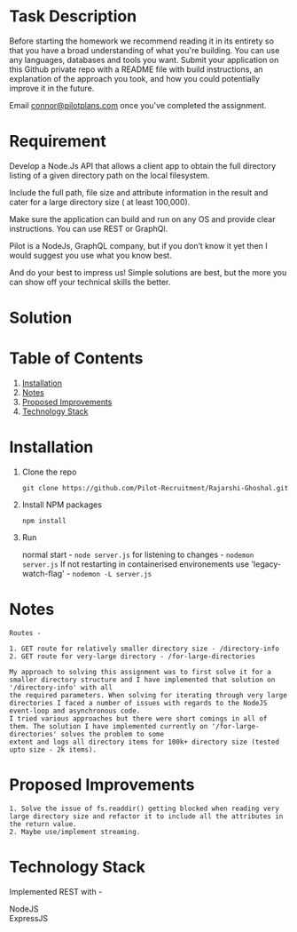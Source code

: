 # Task Description
Before starting the homework we recommend reading it in its entirety so that you have a broad understanding of what you're building. You can use any languages, databases and tools you want. Submit your application on this Github private repo with a README file with build instructions, an explanation of the approach you took, and how you could potentially improve it in the future. 

Email connor@pilotplans.com once you've completed the assignment. 

# Requirement
Develop a Node.Js API that allows a client app to obtain the full directory listing of a given directory path on the local filesystem.

Include the full path, file size and attribute information in the result and cater for a large directory size ( at least 100,000).

Make sure the application can build and run on any OS and provide clear instructions. You can use REST or GraphQl.

Pilot is a NodeJs, GraphQL company, but if you don’t know it yet then I would suggest you use what you know best.

And do your best to impress us! Simple solutions are best, but the more you can show off your technical skills the better.

# Solution

# Table of Contents

1. [Installation](#installation)
2. [Notes](#notes)
3. [Proposed Improvements](#proposed-improvements)
4. [Technology Stack](#technology-stack)

# Installation
 1. Clone the repo 

    ```git clone https://github.com/Pilot-Recruitment/Rajarshi-Ghoshal.git```

 2. Install NPM packages

    `npm install`
    
 3. Run
     
    normal start - `node server.js`
    for listening to changes - `nodemon server.js`
    If not restarting in containerised environements use 'legacy-watch-flag' - `nodemon -L server.js`
 
 # Notes
 
    Routes - 
    
    1. GET route for relatively smaller directory size - /directory-info 
    2. GET route for very-large directory - /for-large-directories 
    
    My approach to solving this assignment was to first solve it for a smaller directory structure and I have implemented that solution on '/directory-info' with all 
    the required parameters. When solving for iterating through very large directories I faced a number of issues with regards to the NodeJS event-loop and asynchronous code. 
    I tried various approaches but there were short comings in all of them. The solution I have implemented currently on '/for-large-directories' solves the problem to some 
    extent and logs all directory items for 100k+ directory size (tested upto size - 2k items).   
 
# Proposed Improvements
    
    1. Solve the issue of fs.readdir() getting blocked when reading very large directory size and refactor it to include all the attributes in the return value.  
    2. Maybe use/implement streaming.  
    
# Technology Stack
  
  Implemented REST with - 
  
  NodeJS <br />
  ExpressJS 
